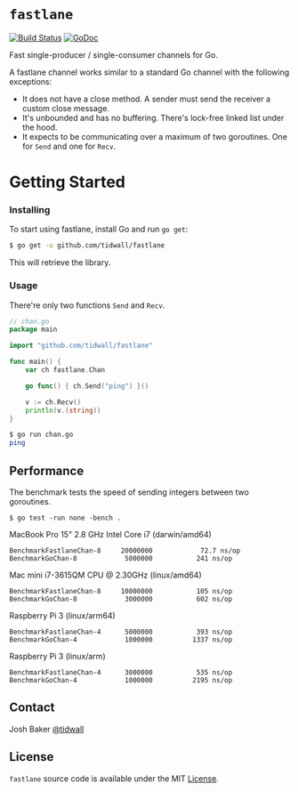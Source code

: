 # `fastlane`

[![Build Status](https://img.shields.io/travis/tidwall/fastlane.svg?style=flat-square)](https://travis-ci.org/tidwall/fastlane)
[![GoDoc](https://img.shields.io/badge/api-reference-blue.svg?style=flat-square)](https://godoc.org/github.com/tidwall/fastlane)


Fast single-producer / single-consumer channels for Go.

A fastlane channel works similar to a standard Go channel with the following exceptions:

- It does not have a close method. A sender must send the receiver a custom close message.
- It's unbounded and has no buffering. There's lock-free linked list under the hood.
- It expects to be communicating over a maximum of two goroutines. One for `Send` and one for `Recv`. 

# Getting Started

### Installing

To start using fastlane, install Go and run `go get`:

```sh
$ go get -u github.com/tidwall/fastlane
```

This will retrieve the library.

### Usage

There're only two functions `Send` and `Recv`.

```go
// chan.go
package main

import "github.com/tidwall/fastlane"

func main() {
	var ch fastlane.Chan

	go func() { ch.Send("ping") }()

	v := ch.Recv()
	println(v.(string))
}
```

```sh
$ go run chan.go 
ping
```

## Performance

The benchmark tests the speed of sending integers between two goroutines.

```
$ go test -run none -bench .
``` 

MacBook Pro 15" 2.8 GHz Intel Core i7 (darwin/amd64)

```
BenchmarkFastlaneChan-8   	20000000	        72.7 ns/op
BenchmarkGoChan-8         	 5000000	       241 ns/op
```

Mac mini i7-3615QM CPU @ 2.30GHz (linux/amd64)

```
BenchmarkFastlaneChan-8   	10000000	       105 ns/op
BenchmarkGoChan-8         	 3000000	       602 ns/op
```

Raspberry Pi 3 (linux/arm64)

```
BenchmarkFastlaneChan-4   	 5000000	       393 ns/op
BenchmarkGoChan-4         	 1000000	      1337 ns/op
```

Raspberry Pi 3 (linux/arm)

```
BenchmarkFastlaneChan-4   	 3000000	       535 ns/op
BenchmarkGoChan-4         	 1000000	      2195 ns/op
```

## Contact

Josh Baker [@tidwall](http://twitter.com/tidwall)

## License

`fastlane` source code is available under the MIT [License](/LICENSE).

